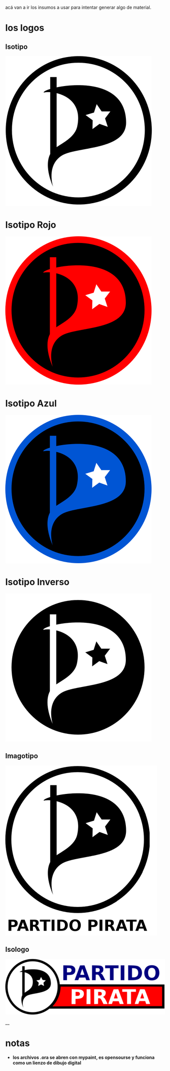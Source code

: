 acá van a ir los insumos a usar para intentar generar algo de material.

# los logos
## Isotipo
![isotipo](https://raw.githubusercontent.com/xhirdelx/ppcl-imagen/master/propaganda/insumos/isotipo.png)
# Isotipo Rojo
![isotipo-rojo](https://raw.githubusercontent.com/xhirdelx/ppcl-imagen/master/propaganda/insumos/isotipo.1.png)
# Isotipo Azul
![isotipo-azul](https://raw.githubusercontent.com/xhirdelx/ppcl-imagen/master/propaganda/insumos/isotipo.2.png)
# Isotipo Inverso
![isotipo-azul](https://raw.githubusercontent.com/xhirdelx/ppcl-imagen/master/propaganda/insumos/isotipo.3.png)

## Imagotipo
![ppcl-imagotipo](https://raw.githubusercontent.com/xhirdelx/ppcl-imagen/master/propaganda/insumos/imagotipo.png)

## Isologo
![ppcl-isologo](https://raw.githubusercontent.com/xhirdelx/ppcl-imagen/master/propaganda/insumos/isologo.png)

__
# notas

* __los archivos .ora se abren con mypaint, es opensourse y funciona como un lienzo de dibujo digital__

